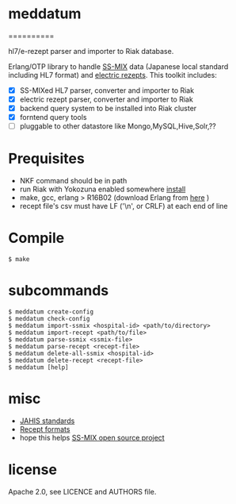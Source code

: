 # meddatum
==========

hl7/e-rezept parser and importer to Riak database.

Erlang/OTP library to handle [SS-MIX](http://www.hci-bc.com/ss-mix/ssmix/) data (Japanese local standard including HL7 format) and [electric rezepts](http://www.ssk.or.jp/rezept/). This toolkit includes:

- [x] SS-MIXed HL7 parser, converter and importer to Riak
- [x] electric rezept parser, converter and importer to Riak
- [x] backend query system to be installed into Riak cluster
- [x] forntend query tools
- [ ] pluggable to other datastore like Mongo,MySQL,Hive,Solr,??

# Prequisites

- NKF command should be in path
- run Riak with Yokozuna enabled somewhere [install](https://github.com/basho/yokozuna/blob/master/docs/INSTALL.md)
- make, gcc, erlang > R16B02 (download Erlang from [here](http://erlang-users.jp) )
- recept file's csv must have LF ('\n', or CRLF) at each end of line

# Compile

```
$ make
```

# subcommands

```
$ meddatum create-config
$ meddatum check-config
$ meddatum import-ssmix <hospital-id> <path/to/directory>
$ meddatum import-recept <path/to/file>
$ meddatum parse-ssmix <ssmix-file>
$ meddatum parse-recept <recept-file>
$ meddatum delete-all-ssmix <hospital-id>
$ meddatum delete-recept <recept-file>
$ meddatum [help]
```

# misc

- [JAHIS standards](http://www.jahis.jp/jahis_hyojyun/seiteizumi_hyojyun/)
- [Recept formats](http://www.ssk.or.jp/rezept/iryokikan/iryokikan_02.html)
- hope this helps [SS-MIX open source project](http://iryogakusei.com/portfolio-item/ss-mix%E3%82%AA%E3%83%BC%E3%83%97%E3%83%B3%E3%82%BD%E3%83%BC%E3%82%B9%E5%8C%96/)


# license

Apache 2.0, see LICENCE and AUTHORS file.
